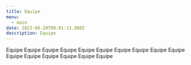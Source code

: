 ```yaml
---
title: Equipe
menu:
  - main
date: 2023-06-20T08:01:13.880Z
description: Equipe
---
```

Equipe Equipe Equipe Equipe Equipe Equipe Equipe Equipe Equipe Equipe Equipe Equipe Equipe Equipe Equipe Equipe